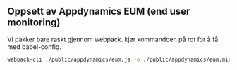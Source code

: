 ## Oppsett av Appdynamics EUM (end user monitoring)

Vi pakker bare raskt gjennom webpack. kjør kommandoen på rot for å få med babel-config.
```bash
webpack-cli ./public/appdynamics/eum.js -o ./public/appdynamics/eum.min.js --mode production --module-bind js=babel-loader
```
